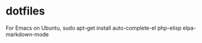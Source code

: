 dotfiles
========

For Emacs on Ubuntu, sudo apt-get install auto-complete-el php-elisp elpa-markdown-mode
